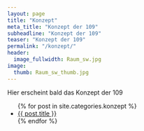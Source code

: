 ```yaml
---
layout: page
title: "Konzept"
meta_title: "Konzept der 109"
subheadline: "Konzept der 109"
teaser: "Konzept der 109"
permalink: "/konzept/"
header:
  image_fullwidth: Raum_sw.jpg
image:
  thumb: Raum_sw_thumb.jpg
---
```

Hier erscheint bald das Konzept der 109

<ul>
    {% for post in site.categories.konzept %}
    <li><a href="{{ site.url }}{{ site.baseurl }}{{ post.url }}">{{ post.title }}</a></li>
    {% endfor %}
</ul>